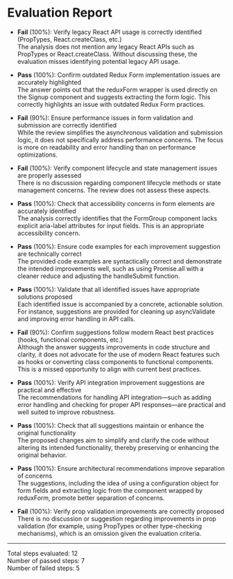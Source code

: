 # Evaluation Report

- **Fail** (100%): Verify legacy React API usage is correctly identified (PropTypes, React.createClass, etc.)  
  The analysis does not mention any legacy React APIs such as PropTypes or React.createClass. Without discussing these, the evaluation misses identifying potential legacy API usage.

- **Pass** (100%): Confirm outdated Redux Form implementation issues are accurately highlighted  
  The answer points out that the reduxForm wrapper is used directly on the Signup component and suggests extracting the form logic. This correctly highlights an issue with outdated Redux Form practices.

- **Fail** (90%): Ensure performance issues in form validation and submission are correctly identified  
  While the review simplifies the asynchronous validation and submission logic, it does not specifically address performance concerns. The focus is more on readability and error handling than on performance optimizations.

- **Fail** (100%): Verify component lifecycle and state management issues are properly assessed  
  There is no discussion regarding component lifecycle methods or state management concerns. The review does not assess these aspects.

- **Pass** (100%): Check that accessibility concerns in form elements are accurately identified  
  The analysis correctly identifies that the FormGroup component lacks explicit aria-label attributes for input fields. This is an appropriate accessibility concern.

- **Pass** (100%): Ensure code examples for each improvement suggestion are technically correct  
  The provided code examples are syntactically correct and demonstrate the intended improvements well, such as using Promise.all with a cleaner reduce and adjusting the handleSubmit function.

- **Pass** (100%): Validate that all identified issues have appropriate solutions proposed  
  Each identified issue is accompanied by a concrete, actionable solution. For instance, suggestions are provided for cleaning up asyncValidate and improving error handling in API calls.

- **Fail** (90%): Confirm suggestions follow modern React best practices (hooks, functional components, etc.)  
  Although the answer suggests improvements in code structure and clarity, it does not advocate for the use of modern React features such as hooks or converting class components to functional components. This is a missed opportunity to align with current best practices.

- **Pass** (100%): Verify API integration improvement suggestions are practical and effective  
  The recommendations for handling API integration—such as adding error handling and checking for proper API responses—are practical and well suited to improve robustness.

- **Pass** (100%): Check that all suggestions maintain or enhance the original functionality  
  The proposed changes aim to simplify and clarify the code without altering its intended functionality, thereby preserving or enhancing the original behavior.

- **Pass** (100%): Ensure architectural recommendations improve separation of concerns  
  The suggestions, including the idea of using a configuration object for form fields and extracting logic from the component wrapped by reduxForm, promote better separation of concerns.

- **Fail** (100%): Verify prop validation improvements are correctly proposed  
  There is no discussion or suggestion regarding improvements in prop validation (for example, using PropTypes or other type-checking mechanisms), which is an omission given the evaluation criteria.

---

Total steps evaluated: 12  
Number of passed steps: 7  
Number of failed steps: 5